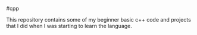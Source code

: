#cpp

This repository contains some of my beginner basic c++ code and projects that I did when I was starting to learn the language.
